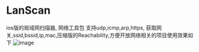 LanScan
=======

ios版的局域网扫描器, 网络工具包 支持udp,icmp,arp,https, 获取网关,ssid,bssid,ip,mac,压缩版的Reachability,方便开放网络相关的项目使用效果如下
 ![image](http://114.215.128.233/public/resource/upload_image/1414658907.png)
